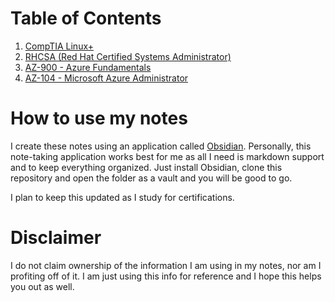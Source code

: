 # Table of Contents
1. [CompTIA Linux+](Linux+/00_Linux+_Table_of_Contents.md)
2. [RHCSA (Red Hat Certified Systems Administrator)](RHCSA/00_RHCSA_Table_of_Contents.md)
3. [AZ-900 - Azure Fundamentals](AZ-900/00_AZ-900_Table_of_Contents.md)
4. [AZ-104 - Microsoft Azure Administrator](AZ-104/00_AZ-104_Table_of_Contents.md)

# How to use my notes
I create these notes using an application called [Obsidian](https://obsidian.md/). Personally, this note-taking application works best for me as all I need is markdown support and to keep everything organized. Just install Obsidian, clone this repository and open the folder as a vault and you will be good to go.

I plan to keep this updated as I study for certifications.

# Disclaimer
I do not claim ownership of the information I am using in my notes, nor am I profiting off of it. I am just using this info for reference and I hope this helps you out as well. 